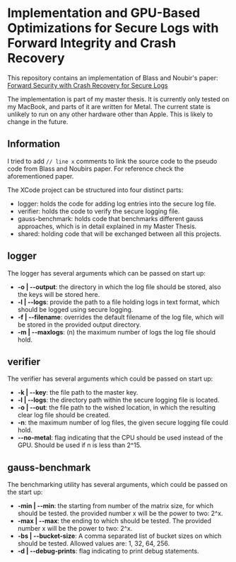 # Implementation and GPU-Based Optimizations for Secure Logs with Forward Integrity and Crash Recovery

This repository contains an implementation of Blass and Noubir's paper: [Forward Security with Crash Recovery for Secure Logs](https://eprint.iacr.org/2019/506)

The implementation is part of my master thesis. It is currently only tested on my MacBook, and parts of it are written for Metal. The current state is unlikely to run on any other hardware other than Apple. This is likely to change in the future.

## Information

I tried to add `// line x` comments to link the source code to the pseudo code from Blass and Noubirs paper. For reference check the aforementioned paper.

The XCode project can be structured into four distinct parts:

- logger: holds the code for adding log entries into the secure log file.
- verifier: holds the code to verify the secure logging file.
- gauss-benchmark: holds code that benchmarks different gauss approaches, which is in detail explained in my Master Thesis.
- shared: holding code that will be exchanged between all this projects.

## logger

The logger has several arguments which can be passed on start up:

- **-o | --output**: the directory in which the log file should be stored, also the keys will be stored here.
- **-l | --logs**: provide the path to a file holding logs in text format, which should be logged using secure logging.
- **-f | --filename**: overrides the default filename of the log file, which will be stored in the provided output directory.
- **-m | --maxlogs**: (n) the maximum number of logs the log file should hold.

## verifier

The verifier has several arguments which could be passed on start up:

- **-k | --key**: the file path to the master key.
- **-l | --logs**: the directory path within the secure logging file is located.
- **-o | --out**: the file path to the wished location, in which the resulting clear log file should be created.
- **-n**: the maximum number of log files, the given secure logging file could hold.
- **--no-metal**: flag indicating that the CPU should be used instead of the GPU. Should be used if n is less than 2^15.

## gauss-benchmark

The benchmarking utility has several arguments, which could be passed on the start up:

- **-min | --min**: the starting from number of the matrix size, for which should be tested. the provided number x will be the power to two: 2^x.
- **-max | --max**: the ending to which should be tested. The provided number x will be the power to two: 2^x.
- **-bs | --bucket-size**: A comma separated list of bucket sizes on which should be tested. Allowed values are: 1, 32, 64, 256.
- **-d | --debug-prints**: flag indicating to print debug statements.
